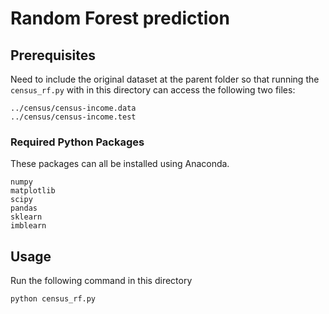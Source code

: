 # Random Forest prediction

## Prerequisites
Need to include the original dataset at the parent folder so that running the `census_rf.py`
with in this directory can access the following two files: 
```
../census/census-income.data
../census/census-income.test

```

### Required Python Packages
These packages can all be installed using Anaconda.
```
numpy
matplotlib
scipy
pandas
sklearn
imblearn
```

## Usage
Run the following command in this directory
```
python census_rf.py
```
